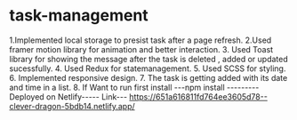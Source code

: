 # task-management

1.Implemented local storage to presist task after a page refresh.
2.Used framer motion library for animation and better interaction.
3. Used Toast library for showing the message after the task is deleted , added or updated sucessfully. 
4. Used Redux for statemanagement. 5. Used SCSS for styling. 
6. Implemented responsive design. 
7. The task is getting added with its date and time in a list. 
8. If Want to run first install ---npm install 
---------Deployed on Netlify-----
Link--- https://651a616811fd764ee3605d78--clever-dragon-5bdb14.netlify.app/

